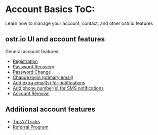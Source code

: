 # Account Basics ToC:

Learn how to manage your account, contact, and other ostr.io features

## ostr.io UI and account features

General account features

- [Registration](https://github.com/veliovgroup/ostrio/blob/master/docs/account/sign-up.md)
- [Password Recovery](https://github.com/veliovgroup/ostrio/blob/master/docs/account/password-recovery.md)
- [Password Change](https://github.com/veliovgroup/ostrio/blob/master/docs/account/password-change.md)
- [Change login (primary email)](https://github.com/veliovgroup/ostrio/blob/master/docs/account/change-primary-email.md)
- [Add extra email(s) for notifications](https://github.com/veliovgroup/ostrio/blob/master/docs/account/add-notification-email.md)
- [Add phone number(s) for SMS notifications](https://github.com/veliovgroup/ostrio/blob/master/docs/account/add-notification-phone-number.md)
- [Account Removal](https://github.com/veliovgroup/ostrio/blob/master/docs/account/account-removal.md)

## Additional account features

- [Tips'n'Tricks](https://github.com/veliovgroup/ostrio/blob/master/docs/account/tips-and-tricks.md)
- [Referral Program](https://github.com/veliovgroup/ostrio/blob/master/docs/account/referral-program.md)

<!-- ### Resources Management
 - Server: [Add and verify by IP]()
 - Server: [Add and verify by domain name]()
 - Domain: [Whois integrity monitoring]()
 - Domain: [DNS records integrity monitoring]()
 - Website: [SSL certificate integrity monitoring]() -->